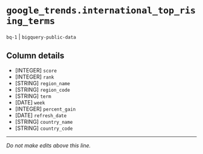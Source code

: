 # `google_trends.international_top_rising_terms`
`bq-1` | `bigquery-public-data`

## Column details
* [INTEGER]   `score`
* [INTEGER]   `rank`
* [STRING]    `region_name`
* [STRING]    `region_code`
* [STRING]    `term`
* [DATE]      `week`
* [INTEGER]   `percent_gain`
* [DATE]      `refresh_date`
* [STRING]    `country_name`
* [STRING]    `country_code`

-------------------------------------------------------------------------------
*Do not make edits above this line.*
